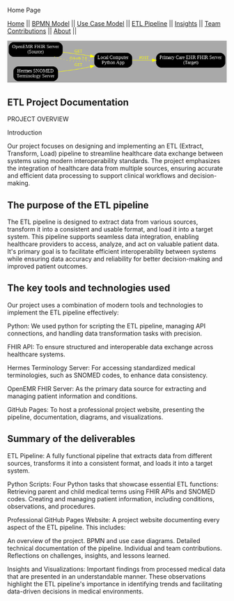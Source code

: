
Home Page

[Home](./index.md) ||
[BPMN Model](./bpmn.md) ||
[Use Case Model](./use_case.md) ||
[ETL Pipeline](./etl_pipeline.md) ||
[Insights](./insights.md) ||
[Team Contributions](./team_contrib.md) ||
[About](./about.md) ||

![project_overview_image](./assets/Project_architecture.png)

## ETL Project Documentation
PROJECT OVERVIEW

Introduction 

Our project focuses on designing and implementing an ETL (Extract, Transform, Load) pipeline to streamline healthcare data exchange between systems using modern interoperability standards. The project emphasizes the integration of healthcare data from multiple sources, ensuring accurate and efficient data processing to support clinical workflows and decision-making.


## The purpose of the ETL pipeline

The ETL pipeline is designed to extract data from various sources, transform it into a consistent and usable format, and load it into a target system. This pipeline supports seamless data integration, enabling healthcare providers to access, analyze, and act on valuable patient data. It's primary goal is to facilitate efficient interoperability between systems while ensuring data accuracy and reliability for better decision-making and improved patient outcomes.


## The key tools and technologies used

Our project uses a combination of modern tools and technologies to implement the ETL pipeline effectively:

Python: We used python for scripting the ETL pipeline, managing API connections, and handling data transformation tasks with precision.

FHIR API: To ensure structured and interoperable data exchange across healthcare systems.

Hermes Terminology Server: For accessing standardized medical terminologies, such as SNOMED codes, to enhance data consistency.

OpenEMR FHIR Server: As the primary data source for extracting and managing patient information and conditions.

GitHub Pages: To host a professional project website, presenting the pipeline, documentation, diagrams, and visualizations.

## Summary of the deliverables

ETL Pipeline: A fully functional pipeline that extracts data from different sources, transforms it into a consistent format, and loads it into a target system. 

Python Scripts: Four Python tasks that showcase essential ETL functions:
Retrieving parent and child medical terms using FHIR APIs and SNOMED codes.
Creating and managing patient information, including conditions, observations, and procedures.

Professional GitHub Pages Website: A project website documenting every aspect of the ETL pipeline. This includes:

An overview of the project.
BPMN and use case diagrams.
Detailed technical documentation of the pipeline.
Individual and team contributions.
Reflections on challenges, insights, and lessons learned.

Insights and Visualizations:
Important findings from processed medical data that are presented in an understandable manner. These observations highlight the ETL pipeline's importance in identifying trends and facilitating data-driven decisions in medical environments.
